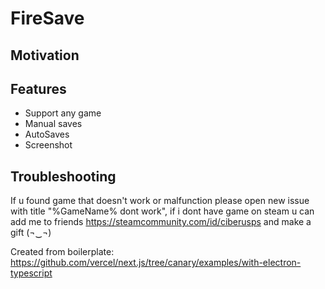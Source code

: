 # FireSave

## Motivation

## Features

- Support any game
- Manual saves
- AutoSaves
- Screenshot

## Troubleshooting

If u found game that doesn't work or malfunction please open new issue with title "%GameName% dont work", if i dont have game on steam u can add me to friends https://steamcommunity.com/id/ciberusps and make a gift (¬‿¬)

Created from boilerplate: https://github.com/vercel/next.js/tree/canary/examples/with-electron-typescript